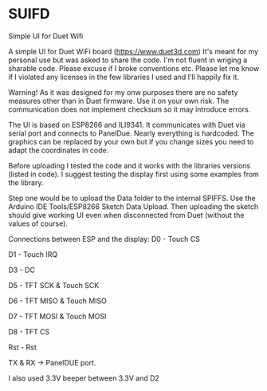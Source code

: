 # SUIFD
Simple UI for Duet Wifi

A simple UI for Duet WiFi board (https://www.duet3d.com) It's meant for my personal use but was asked to share the code. I'm not fluent in wriging a sharable code. Please excuse if I broke conventions etc.
Please let me know if I violated any licenses in the few libraries I used and I'll happily fix it.

Warning!
As it was designed for my onw purposes there are no safety measures other than in Duet firmware. Use it on your own risk. The communication does not implement checksum so it may introduce errors.

The UI is based on ESP8266 and ILI9341. It communicates with Duet via serial port and connects to PanelDue. Nearly everything is hardcoded. The graphics can be replaced by your own but if you change sizes you need to adapt the coordinates in code.

Before uploading I tested the code and it works with the libraries versions (listed in code). I suggest testing the display first using some examples from the library.

Step one would be to upload the Data folder to the internal SPIFFS. Use the Arduino IDE Tools/ESP8266 Sketch Data Upload. Then uploading the sketch should give working UI even when disconnected from Duet (without the values of course).

Connections between ESP and the display:
D0 - Touch CS

D1 - Touch IRQ

D3 - DC

D5 - TFT SCK & Touch SCK

D6 - TFT MISO & Touch MISO

D7 - TFT MOSI & Touch MOSI 

D8 - TFT CS

Rst - Rst


TX & RX -> PanelDUE port.

I also used 3.3V beeper between 3.3V and D2
